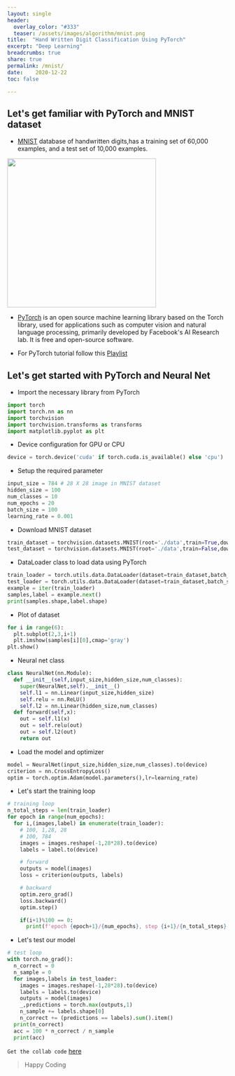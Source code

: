 ```yaml
---
layout: single
header:
  overlay_color: "#333"
  teaser: /assets/images/algorithm/mnist.png
title:  "Hand Written Digit Classification Using PyTorch"
excerpt: "Deep Learning"
breadcrumbs: true
share: true
permalink: /mnist/
date:    2020-12-22
toc: false

---
```


## Let's get familiar with PyTorch and MNIST dataset
- [MNIST](http://yann.lecun.com/exdb/mnist/) database of handwritten digits,has a training set of 60,000 examples, and a test set of 10,000 examples.

<img src="https://upload.wikimedia.org/wikipedia/commons/2/27/MnistExamples.png" width="340"/>

- [PyTorch](https://pytorch.org/) is an open source machine learning library based on the Torch library, used for applications such as computer vision and natural language processing, primarily developed by Facebook's AI Research lab. It is free and open-source software.

- For PyTorch tutorial follow this [Playlist](https://www.youtube.com/playlist?list=PLqnslRFeH2UrcDBWF5mfPGpqQDSta6VK4)


## Let's get started with PyTorch and Neural Net

- Import the necessary library from PyTorch

```python
import torch
import torch.nn as nn
import torchvision
import torchvision.transforms as transforms
import matplotlib.pyplot as plt
```

- Device configuration for GPU or CPU

```python
device = torch.device('cuda' if torch.cuda.is_available() else 'cpu')
```

- Setup the required parameter

```python
input_size = 784 # 28 X 28 image in MNIST dataset
hidden_size = 100
num_classes = 10
num_epochs = 20
batch_size = 100
learning_rate = 0.001
```

- Download MNIST dataset

```python
train_dataset = torchvision.datasets.MNIST(root='./data',train=True,download=True,transform=transforms.ToTensor())
test_dataset = torchvision.datasets.MNIST(root='./data',train=False,download=True,transform=transforms.ToTensor())
```

- DataLoader class to load data using PyTorch

```python
train_loader = torch.utils.data.DataLoader(dataset=train_dataset,batch_size=batch_size,shuffle=True)
test_loader = torch.utils.data.DataLoader(dataset=train_dataset,batch_size=batch_size,shuffle=False)
example = iter(train_loader)
samples,label = example.next()
print(samples.shape,label.shape)
```
- Plot of dataset

```python
for i in range(6):
  plt.subplot(2,3,i+1)
  plt.imshow(samples[i][0],cmap='gray')
plt.show()
```

- Neural net class

```python
class NeuralNet(nn.Module):
  def __init__(self,input_size,hidden_size,num_classes):
    super(NeuralNet,self).__init__()
    self.l1 = nn.Linear(input_size,hidden_size)
    self.relu = nn.ReLU()
    self.l2 = nn.Linear(hidden_size,num_classes)
  def forward(self,x):
    out = self.l1(x)
    out = self.relu(out)
    out = self.l2(out)
    return out
```
- Load the model and optimizer

```python
model = NeuralNet(input_size,hidden_size,num_classes).to(device)
criterion = nn.CrossEntropyLoss()
optim = torch.optim.Adam(model.parameters(),lr=learning_rate)

```

-  Let's start the training loop

```python
# training loop
n_total_steps = len(train_loader)
for epoch in range(num_epochs):
  for i,(images,label) in enumerate(train_loader):
    # 100, 1,28, 28
    # 100, 784
    images = images.reshape(-1,28*28).to(device)
    labels = label.to(device)

    # forward 
    outputs = model(images)
    loss = criterion(outputs, labels)

    # backward
    optim.zero_grad()
    loss.backward()
    optim.step()

    if(i+1)%100 == 0:
      print(f'epoch {epoch+1}/{num_epochs}, step {i+1}/{n_total_steps}, loss = {loss.item():.4f}')
```

- Let's test our model 

```python
# test loop
with torch.no_grad():
  n_correct = 0
  n_sample = 0
  for images,labels in test_loader:
    images = images.reshape(-1,28*28).to(device)
    labels = labels.to(device)
    outputs = model(images)
    _,predictions = torch.max(outputs,1)
    n_sample += labels.shape[0]
    n_correct += (predictions == labels).sum().item()
  print(n_correct)
  acc = 100 * n_correct / n_sample
  print(acc)
```

`Get the collab code` [here](https://colab.research.google.com/drive/1J7d2pNySIy3i55-3qgRLcSbbm7V2Y7Yh?usp=sharing)

> Happy Coding